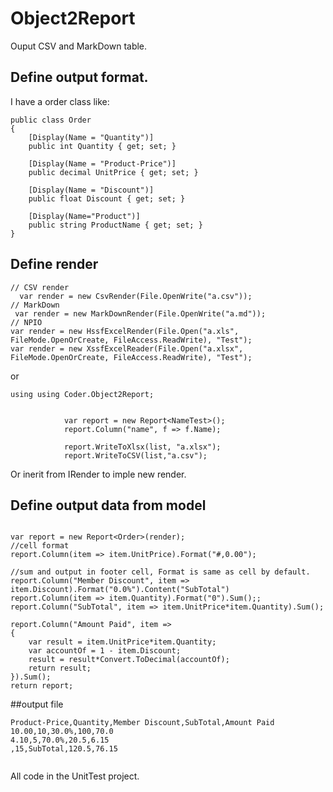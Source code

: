# Object2Report

Ouput CSV and MarkDown table.

## Define output format.

I have a order class like:
```
public class Order
{
    [Display(Name = "Quantity")]
    public int Quantity { get; set; }

    [Display(Name = "Product-Price")]
    public decimal UnitPrice { get; set; }

    [Display(Name = "Discount")]
    public float Discount { get; set; }

    [Display(Name="Product")]
    public string ProductName { get; set; }
}

```
## Define render

```
// CSV render
  var render = new CsvRender(File.OpenWrite("a.csv"));
// MarkDown
 var render = new MarkDownRender(File.OpenWrite("a.md"));
// NPIO 
var render = new HssfExcelRender(File.Open("a.xls", FileMode.OpenOrCreate, FileAccess.ReadWrite), "Test");
var render = new XssfExcelReader(File.Open("a.xlsx", FileMode.OpenOrCreate, FileAccess.ReadWrite), "Test");

```
or

```
using using Coder.Object2Report;


            var report = new Report<NameTest>();
            report.Column("name", f => f.Name);
        
            report.WriteToXlsx(list, "a.xlsx");
            report.WriteToCSV(list,"a.csv");
```

Or inerit from IRender to imple new render.



## Define output data from model 


```

var report = new Report<Order>(render);
//cell format 
report.Column(item => item.UnitPrice).Format("#,0.00"); 

//sum and output in footer cell, Format is same as cell by default. 
report.Column("Member Discount", item => item.Discount).Format("0.0%").Content("SubTotal")
report.Column(item => item.Quantity).Format("0").Sum();;
report.Column("SubTotal", item => item.UnitPrice*item.Quantity).Sum();

report.Column("Amount Paid", item =>
{
    var result = item.UnitPrice*item.Quantity;
    var accountOf = 1 - item.Discount;
    result = result*Convert.ToDecimal(accountOf);
    return result;
}).Sum();
return report;

```
##output file
```  CSV-File
Product-Price,Quantity,Member Discount,SubTotal,Amount Paid
10.00,10,30.0%,100,70.0
4.10,5,70.0%,20.5,6.15
,15,SubTotal,120.5,76.15


```

All code in the UnitTest project.

